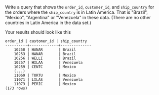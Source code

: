
Write a query that shows the `order_id`, `customer_id`, and
`ship_country` for the orders where the `ship_country` is in Latin
America. That is "Brazil", "Mexico", "Argentina" or "Venezuela" in these
data. (There are no other countries in Latin America in the data set.)

Your results should look like this

```
order_id | customer_id | ship_country
----------+-------------+--------------
    10250 | HANAR       | Brazil
    10253 | HANAR       | Brazil
    10256 | WELLI       | Brazil
    10257 | HILAA       | Venezuela
    10259 | CENTC       | Mexico
    (...)
    11069 | TORTU       | Mexico
    11071 | LILAS       | Venezuela
    11073 | PERIC       | Mexico
(173 rows)
```